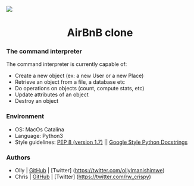 ![](https://camo.githubusercontent.com/9ebbf60e208b031d4dcf7db6ffc19fe0339d0ff3/68747470733a2f2f692e6962622e636f2f64354e38354e682f68626e622e706e67)

<h1 align="center">AirBnB clone </h1>
<p align="center"></p>


### The command interpreter

The command interpreter is currently capable of:

- Create a new object (ex: a new User or a new Place)
- Retrieve an object from a file, a database etc
- Do operations on objects (count, compute stats, etc)
- Update attributes of an object
- Destroy an object

### Environment
* OS: MacOs Catalina
* Language: Python3
* Style guidelines: [PEP 8 (version 1.7)](https://www.python.org/dev/peps/pep-0008/) \|| [Google Style Python Docstrings](http://sphinxcontrib-napoleon.readthedocs.io/en/l\atest/example_google.html)

### Authors
* Olly | [GitHub](https://github.com/ollyimanishimwe) | [Twitter] (https://twitter.com/ollyImanishimwe)
* Chris | [GitHub](https://github.com/crispy-rw/) | [Twitter] (https://twitter.com/rw_crispy)
